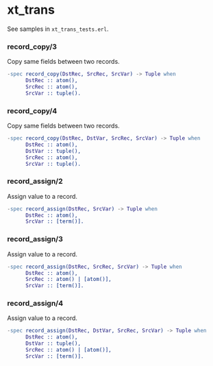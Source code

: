 # xt_trans

See samples in ```xt_trans_tests.erl```.

### record_copy/3

Copy same fields between two records.

```Erlang
-spec record_copy(DstRec, SrcRec, SrcVar) -> Tuple when
	  DstRec :: atom(),
	  SrcRec :: atom(),
	  SrcVar :: tuple().
```

### record_copy/4

Copy same fields between two records.

```Erlang
-spec record_copy(DstRec, DstVar, SrcRec, SrcVar) -> Tuple when
	  DstRec :: atom(),
	  DstVar :: tuple(),
	  SrcRec :: atom(),
	  SrcVar :: tuple().
```

### record_assign/2

Assign value to a record.

```Erlang
-spec record_assign(DstRec, SrcVar) -> Tuple when
	  DstRec :: atom(),
	  SrcVar :: [term()].
```

### record_assign/3

Assign value to a record.

```Erlang
-spec record_assign(DstRec, SrcRec, SrcVar) -> Tuple when
	  DstRec :: atom(),
	  SrcRec :: atom() | [atom()],
	  SrcVar :: [term()].
```

### record_assign/4

Assign value to a record.

```Erlang
-spec record_assign(DstRec, DstVar, SrcRec, SrcVar) -> Tuple when
	  DstRec :: atom(),
	  DstVar :: tuple(),
	  SrcRec :: atom() | [atom()],
	  SrcVar :: [term()].
```
